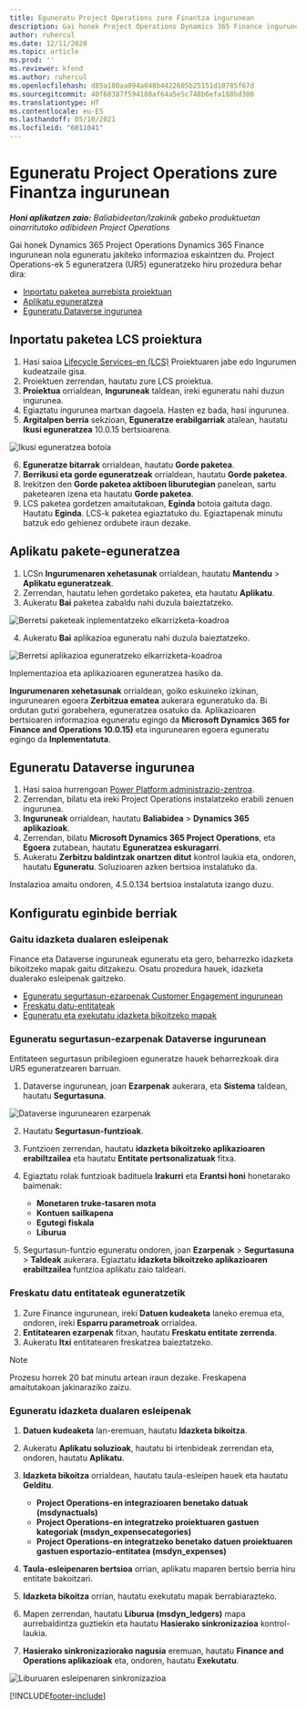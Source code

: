 ```yaml
---
title: Eguneratu Project Operations zure Finantza ingurunean
description: Gai honek Project Operations Dynamics 365 Finance ingurunean nola eguneratu jakiteko informazioa eskaintzen du.
author: ruhercul
ms.date: 12/11/2020
ms.topic: article
ms.prod: ''
ms.reviewer: kfend
ms.author: ruhercul
ms.openlocfilehash: d85a180aa094a048b4422605b25151d10785f67d
ms.sourcegitcommit: 40f68387f594180af64a5e5c748b6efa188bd300
ms.translationtype: HT
ms.contentlocale: eu-ES
ms.lasthandoff: 05/10/2021
ms.locfileid: "6011041"
---
```

# <a name="update-project-operations-in-your-finance-environment"></a>Eguneratu Project Operations zure Finantza ingurunean

_**Honi aplikatzen zaio:** Baliabideetan/Izakinik gabeko produktuetan oinarritutako adibideen Project Operations_


Gai honek Dynamics 365 Project Operations Dynamics 365 Finance ingurunean nola eguneratu jakiteko informazioa eskaintzen du. Project Operations-ek 5 eguneratzera (UR5) eguneratzeko hiru prozedura behar dira:

- [Inportatu paketea aurrebista proiektuan](#import)
- [Aplikatu eguneratzea](#apply)
- [Eguneratu Dataverse ingurunea](#update)

## <a name="import-the-package-into-your-lcs-project"></a><a name="import"></a>Inportatu paketea LCS proiektura

1. Hasi saioa [Lifecycle Services-en (LCS)](https://lcs.dynamics.com/) Proiektuaren jabe edo Ingurumen kudeatzaile gisa.
2. Proiektuen zerrendan, hautatu zure LCS proiektua.
3. **Proiektua** orrialdean, **Inguruneak** taldean, ireki eguneratu nahi duzun ingurunea.
4. Egiaztatu ingurunea martxan dagoela. Hasten ez bada, hasi ingurunea.
5. **Argitalpen berria** sekzioan, **Eguneratze erabilgarriak** atalean, hautatu **Ikusi eguneratzea** 10.0.15 bertsioarena.

![Ikusi eguneratzea botoia](media/view-update.png)

6. **Eguneratze bitarrak** orrialdean, hautatu **Gorde paketea**.
7. **Berrikusi eta gorde eguneratzeak** orrialdean, hautatu **Gorde paketea**.
8. Irekitzen den **Gorde paketea aktiboen liburutegian** panelean, sartu paketearen izena eta hautatu **Gorde paketea**.
9. LCS paketea gordetzen amaitutakoan, **Eginda** botoia gaituta dago. Hautatu **Eginda**. LCS-k paketea egiaztatuko du. Egiaztapenak minutu batzuk edo gehienez ordubete iraun dezake.


## <a name="apply-the-package-update"></a><a name="apply"></a>Aplikatu pakete-eguneratzea

1. LCSn **Ingurumenaren xehetasunak** orrialdean, hautatu **Mantendu** > **Aplikatu eguneratzeak**.
2. Zerrendan, hautatu lehen gordetako paketea, eta hautatu **Aplikatu**.
3. Aukeratu **Bai** paketea zabaldu nahi duzula baieztatzeko.

![Berretsi paketeak inplementatzeko elkarrizketa-koadroa](media/confirm-package-deployment.png)

4. Aukeratu **Bai** aplikazioa eguneratu nahi duzula baieztatzeko.

![Berretsi aplikazioa eguneratzeko elkarrizketa-koadroa](media/confirm-application-update.png)

Inplementazioa eta aplikazioaren eguneratzea hasiko da. 

**Ingurumenaren xehetasunak** orrialdean, goiko eskuineko izkinan, ingurunearen egoera **Zerbitzua ematea** aukerara eguneratuko da. Bi ordutan gutxi gorabehera, eguneratzea osatuko da. Aplikazioaren bertsioaren informazioa eguneratu egingo da **Microsoft Dynamics 365 for Finance and Operations 10.0.15)** eta ingurunearen egoera eguneratu egingo da **Inplementatuta**.


## <a name="update-your-dataverse-environment"></a><a name="update"></a>Eguneratu Dataverse ingurunea

1. Hasi saioa hurrengoan [Power Platform administrazio-zentroa](https://admin.powerplatform.com/).
2. Zerrendan, bilatu eta ireki Project Operations instalatzeko erabili zenuen ingurunea.
3. **Inguruneak** orrialdean, hautatu **Baliabidea** > **Dynamics 365 aplikazioak**.
4. Zerrendan, bilatu **Microsoft Dynamics 365 Project Operations**, eta **Egoera** zutabean, hautatu **Eguneratzea eskuragarri**.
5. Aukeratu **Zerbitzu baldintzak onartzen ditut** kontrol laukia eta, ondoren, hautatu **Eguneratu**. Soluzioaren azken bertsioa instalatuko da.

Instalazioa amaitu ondoren, 4.5.0.134 bertsioa instalatuta izango duzu.

## <a name="configure-new-features"></a>Konfiguratu eginbide berriak

### <a name="enable-dual-write-mapping"></a>Gaitu idazketa dualaren esleipenak

Finance eta Dataverse inguruneak eguneratu eta gero, beharrezko idazketa bikoitzeko mapak gaitu ditzakezu. Osatu prozedura hauek, idazketa dualerako esleipenak gaitzeko.

- [Eguneratu segurtasun-ezarpenak Customer Engagement ingurunean](#security)
- [Freskatu datu-entitateak](#refresh)
- [Eguneratu eta exekutatu idazketa bikoitzeko mapak](#run)

### <a name="update-security-settings-on-the-dataverse-environment"></a><a name="security"></a>Eguneratu segurtasun-ezarpenak Dataverse ingurunean

Entitateen segurtasun pribilegioen eguneratze hauek beharrezkoak dira UR5 eguneratzearen barruan.

1. Dataverse ingurunean, joan **Ezarpenak** aukerara, eta **Sistema** taldean, hautatu **Segurtasuna**.

![Dataverse ingurunearen ezarpenak](media/Picture21.png)

2. Hautatu **Segurtasun-funtzioak**.
3. Funtzioen zerrendan, hautatu **idazketa bikoitzeko aplikazioaren erabiltzailea** eta hautatu **Entitate pertsonalizatuak** fitxa. 
4. Egiaztatu rolak funtzioak badituela **Irakurri** eta **Erantsi honi** honetarako baimenak:

      - **Monetaren truke-tasaren mota**
      - **Kontuen sailkapena** 
      - **Egutegi fiskala** 
      - **Liburua**

5. Segurtasun-funtzio eguneratu ondoren, joan **Ezarpenak** > **Segurtasuna** > **Taldeak** aukerara. Egiaztatu **idazketa bikoitzeko aplikazioaren erabiltzailea** funtzioa aplikatu zaio taldeari. 

### <a name="refresh-data-entities-from-the-update"></a><a name="refresh"></a>Freskatu datu entitateak eguneratzetik

1. Zure Finance ingurunean, ireki **Datuen kudeaketa** laneko eremua eta, ondoren, ireki **Esparru parametroak** orrialdea.
2. **Entitatearen ezarpenak** fitxan, hautatu **Freskatu entitate zerrenda**.
3. Aukeratu **Itxi** entitatearen freskatzea baieztatzeko.

 > [!NOTE]
 > Prozesu horrek 20 bat minutu artean iraun dezake. Freskapena amaitutakoan jakinaraziko zaizu.

### <a name="update-dual-write-mappings"></a><a name="run"></a>Eguneratu idazketa dualaren esleipenak

1. **Datuen kudeaketa** lan-eremuan, hautatu **Idazketa bikoitza**.
2. Aukeratu **Aplikatu soluzioak**, hautatu bi irtenbideak zerrendan eta, ondoren, hautatu **Aplikatu**.
3. **Idazketa bikoitza** orrialdean, hautatu taula-esleipen hauek eta hautatu **Gelditu**.

    - **Project Operations-en integrazioaren benetako datuak (msdynactuals)**
    - **Project Operations-en integratzeko proiektuaren gastuen kategoriak (msdyn_expensecategories)**
    - **Project Operations-en integratzeko benetako datuen proiektuaren gastuen esportazio-entitatea (msdyn_expenses)**

4. **Taula-esleipenaren bertsioa** orrian, aplikatu maparen bertsio berria hiru entitate bakoitzari.
5. **Idazketa bikoitza** orrian, hautatu exekutatu mapak berrabiarazteko.
6. Mapen zerrendan, hautatu **Liburua (msdyn_ledgers)** mapa aurrebaldintza guztiekin eta hautatu **Hasierako sinkronizazioa** kontrol-laukia. 
7. **Hasierako sinkronizaziorako nagusia** eremuan, hautatu **Finance and Operations aplikazioak** eta, ondoren, hautatu **Exekutatu**.
 
 ![Liburuaren esleipenaren sinkronizazioa](media/DW6.png)
 


[!INCLUDE[footer-include](../includes/footer-banner.md)]